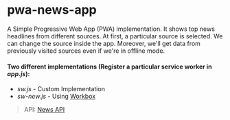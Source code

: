 # pwa-news-app
A Simple Progressive Web App (PWA) implementation. It shows top news headlines from different sources. At first, a particular source is selected. We can change the source inside the app. Moreover, we'll get data from previously visited sources even if we're in offline mode.

#### Two different implementations (Register a particular service worker in _app.js_):
- _sw.js_ - Custom Implementation
- _sw-new.js_ - Using [Workbox](https://developers.google.com/web/tools/workbox/)

> API: [News API](https://newsapi.org/)
